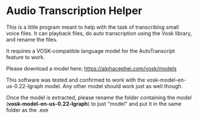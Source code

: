 # Audio Transcription Helper

This is a little program meant to help with the task of transcribing small voice files. It can playback files, do auto transcription using the Vosk library, and rename the files.

It requires a VOSK-compatible language model for the AutoTranscript feature to work.

Please download a model here; https://alphacephei.com/vosk/models

This software was tested and confirmed to work with the vosk-model-en-us-0.22-lgraph model.
Any other model should work just as well though.

Once the model is extracted, please rename the folder containing the model (**vosk-model-en-us-0.22-lgraph**) to just "model" and put it in the same folder as the .exe
